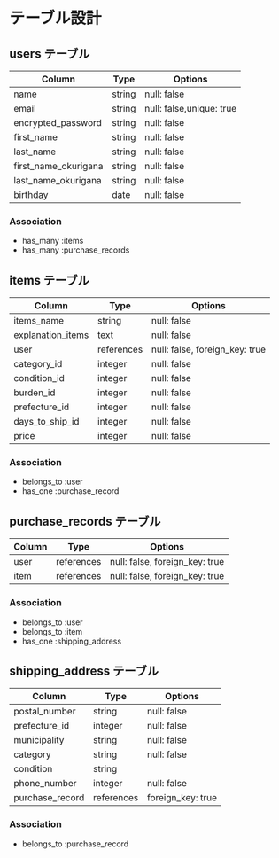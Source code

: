 # テーブル設計

## users テーブル

| Column                  | Type    | Options                     |
| ----------------------- | ------- | --------------------------- |
| name                    | string  | null: false                 |
| email                   | string  | null: false,unique: true    |
| encrypted_password      | string  | null: false                 |
| first_name              | string  | null: false                 |
| last_name               | string  | null: false                 |
| first_name_okurigana    | string  | null: false                 |
| last_name_okurigana     | string  | null: false                 |
| birthday                | date    | null: false                 |


### Association

- has_many :items
- has_many :purchase_records


## items テーブル

| Column                  | Type           | Options                        |
| ----------------------- | -------------- | ------------------------------ |
| items_name              | string         | null: false                    |
| explanation_items       | text           | null: false                    |
| user                    | references     | null: false, foreign_key: true |
| category_id             | integer        | null: false                    |
| condition_id            | integer        | null: false                    |
| burden_id               | integer        | null: false                    |
| prefecture_id           | integer        | null: false                    |
| days_to_ship_id         | integer        | null: false                    |
| price                   | integer        | null: false                    |

### Association

- belongs_to :user
- has_one    :purchase_record


## purchase_records テーブル

| Column | Type       | Options                        |
| ------ | ---------- | ------------------------------ |
| user   | references | null: false, foreign_key: true |
| item   | references | null: false, foreign_key: true |

### Association

- belongs_to :user
- belongs_to :item
- has_one    :shipping_address


## shipping_address テーブル

| Column                  | Type           | Options          |
| ----------------------- | -------------- | ---------------- |
| postal_number           | string         | null: false      |
| prefecture_id           | integer        | null: false      |
| municipality            | string         | null: false      |
| category                | string         | null: false      |
| condition               | string         |                  |
| phone_number            | integer        | null: false      |
| purchase_record         | references     | foreign_key: true|


### Association
- belongs_to :purchase_record